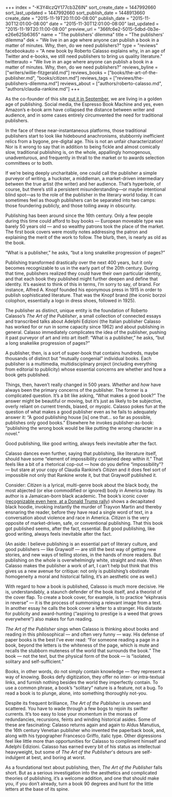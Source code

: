 +++
index = "-K3Y4lczQY177cb3Z6IN"
sort_create_date = 1447992660
sort_last_updated = 1447992660
sort_publish_date = 1448913660
create_date = "2015-11-19T20:11:00-08:00"
publish_date = "2015-11-30T12:01:00-08:00"
date = "2015-11-30T12:01:00-08:00"
last_updated = "2015-11-19T20:11:00-08:00"
preview_url = "366fc6e2-5015-5dbd-0b3e-e26e625b6365"
name = "The publishers' dilemma"
title = "The publishers' dilemma"
dek = "We live in an age where anyone can publish a book in a matter of minutes. Why, then, do we need publishers?"
type = "reviews"
facebookauto = "A new book by Roberto Calasso explains why, in an age of Twitter and e-books, we still need publishers to bring us quality literature."
twitterauto = "We live in an age where anyone can publish a book in a matter of minutes. Why, then, do we need publishers?"
reviews_byline = ["writers/willie-fitzgerald.md"]
reviews_books = ["books/the-art-of-the-publisher.md", "books/citizen.md"]
reviews_tags = ["reviews/the-publishers-dilemma.md"]
reviews_about = ["authors/roberto-calasso.md", "authors/claudia-rankine.md"]
+++

As the co-founder of this site [put it in September](https://www.youtube.com/watch?v=dCnX-GHkMpg), we are living in a golden age of publishing. Social media, the Espresso Book Machine and yes, even Amazon’s e-book arm have collapsed the distance between writer and audience, and in some cases entirely circumvented the need for traditional publishers. 

In the face of these near-instantaneous platforms, those traditional publishers start to look like hidebound anachronisms, stubbornly inefficient relics from a bygone, pre-digital age. This is not an unfair characterization! Nor is it wrong to say that in addition to being fickle and almost comically slow, traditional publishing is, on the whole, appallingly homogenous, unadventurous, and frequently in thrall to the market or to awards selection committees or to both.  

If we’re being deeply uncharitable, one could call the publisher a simple purveyor of writing, a huckster, a middleman, a market-driven intermediary between the true artist (the writer) and her audience. That’s hyperbole, of course, but there’s still a persistent misunderstanding—or maybe intentional blind spot—as to the role of the publisher in the literary world today. It can sometimes feel as though publishers can be separated into two camps: those foundering publicly, and those toiling away in obscurity. 

<div class="break"></div>

Publishing has been around since the 16th century. Only a few people during this time could afford to buy books — European moveable type was barely 50 years old — and so wealthy patrons took the place of the market. The first book covers were mostly notes addressing the patron and explaining the merit of the work to follow. The blurb, then, is nearly as old as the book. 

<p class="pull-quote">“What is a publisher,” he asks, “but a long snakelike progression of pages?”</p>

Publishing transformed drastically over the next 400 years, but it only becomes recognizable to us in the early part of the 20th century. During that time, publishers realized they could have their own particular identity, and that each book they published might further deepen and define that identity. It’s easiest to think of this in terms, I’m sorry to say, of brand. For instance, Alfred A. Knopf founded his eponymous press in 1915 in order to publish sophisticated literature. That was the Knopf brand (the iconic borzoi colophon, essentially a logo in dress shoes, followed in 1925). 

The publisher as distinct, unique entity is the foundation of Roberto Calasso’s *The Art of the Publisher*, a small collection of connected essays and transcribed talks about Adelphi Edizioni (the Italian publisher Calasso has worked for or run in some capacity since 1962) and about publishing in general. Calasso immediately complicates the idea of the publisher, pushing it past purveyor of art and into art itself: “What is a publisher,” he asks, “but a long snakelike progression of pages?”

A publisher, then, is a sort of super-book that contains hundreds, maybe thousands of distinct but “mutually congenial” individual books. Each publisher is a multimedia, multidisciplinary project (including everything from editorial to publicity) whose essential concerns are whether and how a book gets published.  

Things, then, haven’t really changed in 500 years. *Whether* and *how* have always been the primary concerns of the publisher. The former is a complicated question. It’s a bit like asking, “What makes a good book?” The answer might be beautiful or moving, but it’s just as likely to be subjective, overly reliant on current trends, biased, or myopic. Calasso pokes fun at the question of what makes a good publisher even as he fails to adequately answer it: “A good publishing house [is] one that… so far as possible, publishes only good books.” Elsewhere he invokes publisher-as-book: “publishing the wrong book would be like putting the wrong character in a novel.” 

<p class="pull-quote">Good publishing, like good writing, always feels inevitable after the fact.</p>

Calasso dances even further, saying that publishing, like literature itself, should have some “element of impossibility contained deep within it.” That feels like a bit of a rhetorical cop-out — how do you define “impossibility”? — but stare at your copy of Claudia Rankine’s *Citizen* and it does feel sort of impossible not only that Rankine wrote it, but that Graywolf published it. 

Consider: *Citizen* is a lyrical, multi-genre book about the black body, the most abjected (or else commodified or ignored) body in America today. Its author is a Jamaican-born black academic. The book’s iconic cover ([recognizable even here, at a Donald Trump rally](http://blogs.bookforum.com/paper/2015/11/11/woman-reads-claudia-rankines-citizen-during-trump-rally/)) shows a decapitated black hoodie, invoking instantly the murder of Trayvon Martin and thereby ensnaring the reader, before they have read a single word of text, in a conversation about violence and race in America. *Citizen* is the very opposite of market-driven, safe, or conventional publishing. That this book got published seems, after the fact, essential. But good publishing, like good writing, always feels inevitable after the fact. 

(An aside: I believe publishing is an essential part of literary culture, and good publishers — like Graywolf — are still the best way of getting new stories, and new ways of telling stories, in the hands of more readers. But publishing on the whole is overwhelmingly white, straight and male. When Calasso makes the publisher a work of art, I can’t help but think that this gives us a new avenue for critique: not only is publishing’s obstinate homogeneity a moral and historical failing, it’s an aesthetic one as well.) 

With regard to how a book is published, Calasso is much more decisive. He is, understandably, a staunch defender of the book itself, and a theorist of the cover flap. To create a book cover, for example, is to practice “ekphrasis in reverse” — it is the process of summoning a relevant image from a text. In another essay he calls the book cover a letter to a stranger. His distaste for publicity and award-hunting (“aspiring to prestige is a weed that grows everywhere”) also makes for fun reading.   

*The Art of the Publisher* sings when Calasso is thinking about books and reading in this philosophical — and often very funny — way. His defense of paper books is the best I’ve ever read: “For someone reading a page in a book, beyond the letters is the whiteness of the page, which is mute and recalls the stubborn muteness of the world that surrounds the book.” The book — not the text, but the physical form of the book — is “isolated, solitary and self-sufficient.” 

Books, in other words, do not simply contain knowledge — they represent a way of knowing. Books defy digitization, they offer no inter- or intra-textual links, and furnish nothing besides the world they imperfectly contain. To use a common phrase, a book’s “solitary” nature is a feature, not a bug. To read a book is to plunge, alone, into something thoroughly not-you.

Despite its frequent brilliance, *The Art of the Publisher* is uneven and scattered. You have to wade through a few bogs to rejoin its swifter currents. It’s too easy to lose your momentum in the morass of redundancies, recursions, feints and winding historical asides. Some of these are fascinating: Calasso returns again and again to Aldus Manutius, the 16th century Venetian publisher who invented the paperback book, and, along with his typographer Francesco Griffo, italic type. Other digressions feel like little more than opportunities for Calasso to compliment himself and Adelphi Edizioni. Calasso has earned every bit of his status as intellectual heavyweight, but some of *The Art of the Publisher*'s detours are self-indulgent at best, and boring at worst.  

As a foundational text about publishing, then, *The Art of the Publisher* falls short. But as a serious investigation into the aesthetics and complicated theories of publishing, it’s a welcome addition, and one that should make you, if you don’t already, turn a book 90 degrees and hunt for the little letters at the base of its spine. 

  